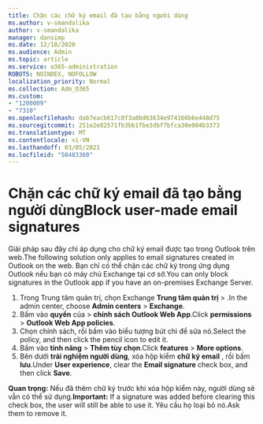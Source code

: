 ```yaml
---
title: Chặn các chữ ký email đã tạo bằng người dùng
ms.author: v-smandalika
author: v-smandalika
manager: dansimp
ms.date: 12/18/2020
ms.audience: Admin
ms.topic: article
ms.service: o365-administration
ROBOTS: NOINDEX, NOFOLLOW
localization_priority: Normal
ms.collection: Adm_O365
ms.custom:
- "1200009"
- "7310"
ms.openlocfilehash: dab7eacb617c8f3a8bd63634e974166b6e448d75
ms.sourcegitcommit: 251e2e82571fb3bb1fbe3dbf7bfca30e004b3373
ms.translationtype: MT
ms.contentlocale: vi-VN
ms.lasthandoff: 03/05/2021
ms.locfileid: "50483360"
---
```

# <a name="block-user-made-email-signatures"></a><span data-ttu-id="0d48a-102">Chặn các chữ ký email đã tạo bằng người dùng</span><span class="sxs-lookup"><span data-stu-id="0d48a-102">Block user-made email signatures</span></span>

<span data-ttu-id="0d48a-103">Giải pháp sau đây chỉ áp dụng cho chữ ký email được tạo trong Outlook trên web.</span><span class="sxs-lookup"><span data-stu-id="0d48a-103">The following solution only applies to email signatures created in Outlook on the web.</span></span> <span data-ttu-id="0d48a-104">Bạn chỉ có thể chặn các chữ ký trong ứng dụng Outlook nếu bạn có máy chủ Exchange tại cơ sở.</span><span class="sxs-lookup"><span data-stu-id="0d48a-104">You can only block signatures in the Outlook app if you have an on-premises Exchange Server.</span></span>

1. <span data-ttu-id="0d48a-105">Trong Trung tâm quản trị, chọn Exchange **Trung tâm quản trị**  >  .</span><span class="sxs-lookup"><span data-stu-id="0d48a-105">In the admin center, choose **Admin centers** > **Exchange**.</span></span>
2. <span data-ttu-id="0d48a-106">Bấm vào **quyền** của  >  **chính sách Outlook Web App**.</span><span class="sxs-lookup"><span data-stu-id="0d48a-106">Click **permissions** > **Outlook Web App policies**.</span></span>
3. <span data-ttu-id="0d48a-107">Chọn chính sách, rồi bấm vào biểu tượng bút chì để sửa nó.</span><span class="sxs-lookup"><span data-stu-id="0d48a-107">Select the policy, and then click the pencil icon to edit it.</span></span>
4. <span data-ttu-id="0d48a-108">Bấm vào **tính năng**  >  **Thêm tùy chọn**.</span><span class="sxs-lookup"><span data-stu-id="0d48a-108">Click **features** > **More options**.</span></span>
5. <span data-ttu-id="0d48a-109">Bên dưới **trải nghiệm người dùng**, xóa hộp kiểm **chữ ký email** , rồi bấm **lưu**.</span><span class="sxs-lookup"><span data-stu-id="0d48a-109">Under **User experience**, clear the **Email signature** check box, and then click **Save**.</span></span>

<span data-ttu-id="0d48a-110">**Quan trọng:** Nếu đã thêm chữ ký trước khi xóa hộp kiểm này, người dùng sẽ vẫn có thể sử dụng.</span><span class="sxs-lookup"><span data-stu-id="0d48a-110">**Important:** If a signature was added before clearing this check box, the user will still be able to use it.</span></span> <span data-ttu-id="0d48a-111">Yêu cầu họ loại bỏ nó.</span><span class="sxs-lookup"><span data-stu-id="0d48a-111">Ask them to remove it.</span></span>

